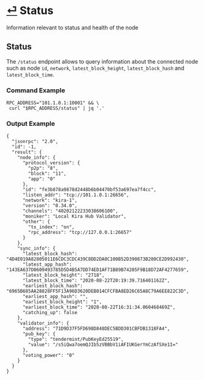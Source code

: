 # [⏎](README.md) Status

Information relevant to status and health of the node

## Status

The `/status` endpoint allows to query information about the connected node such as node `id`, `network`, `latest_block_height`, `latest_block_hash` and `latest_block_time`. 

### Command Example

```
RPC_ADDRESS="101.1.0.1:10001" && \
 curl "$RPC_ADDRESS/status" | jq '.'
```

### Output Example
```
{
  "jsonrpc": "2.0",
  "id": -1,
  "result": {
    "node_info": {
      "protocol_version": {
        "p2p": "8",
        "block": "11",
        "app": "0"
      },
      "id": "fe3b878a9878d2448b6b04470bf53a697ea7f4cc",
      "listen_addr": "tcp://101.1.0.1:26656",
      "network": "kira-1",
      "version": "0.34.0",
      "channels": "40202122233038606100",
      "moniker": "Local Kira Hub Validator",
      "other": {
        "tx_index": "on",
        "rpc_address": "tcp://127.0.0.1:26657"
      }
    },
    "sync_info": {
      "latest_block_hash": "4D4E019A82805011E6CDC3CDC439C8DD2DA0C100B52D390873B280CE2D992430",
      "latest_app_hash": "143EA637D0609493785D5D4B5A7DD74ED1AF71B89B74205F9B18D72AF4277659",
      "latest_block_height": "2718",
      "latest_block_time": "2020-08-22T20:19:39.716401162Z",
      "earliest_block_hash": "6965B685AA28828FF5F13A96D3620DEB014CFCFBA8ED26C65A8C79A6EE822C3D",
      "earliest_app_hash": "",
      "earliest_block_height": "1",
      "earliest_block_time": "2020-08-22T16:31:34.060468469Z",
      "catching_up": false
    },
    "validator_info": {
      "address": "71D9D37F5FD698D848DEC5BDD301CBFDB1318FA4",
      "pub_key": {
        "type": "tendermint/PubKeyEd25519",
        "value": "/s5iQwa7oemQJIb5zVBBbV1iAFIUKGerYmCzAfSXe1I="
      },
      "voting_power": "0"
    }
  }
}
```